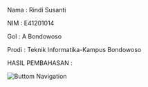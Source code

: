Nama  : Rindi Susanti

NIM   : E41201014

Gol   : A Bondowoso

Prodi : Teknik Informatika-Kampus Bondowoso

HASIL PEMBAHASAN :

![Buttom Navigation](https://user-images.githubusercontent.com/80673338/137072933-56c45815-513a-4d47-bb9a-8a5a99e939e8.png)

